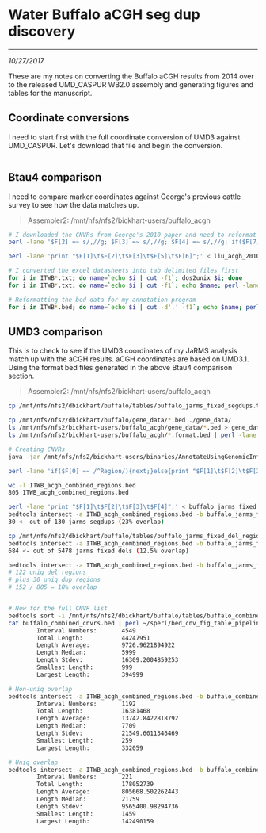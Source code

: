 # Water Buffalo aCGH seg dup discovery
---
*10/27/2017*

These are my notes on converting the Buffalo aCGH results from 2014 over to the released UMD_CASPUR WB2.0 assembly and generating figures and tables for the manuscript.

## Coordinate conversions

I need to start first with the full coordinate conversion of UMD3 against UMD_CASPUR. Let's download that file and begin the conversion.

```bash


```
## Btau4 comparison

I need to compare marker coordinates against George's previous cattle survey to see how the data matches up.

> Assembler2: /mnt/nfs/nfs2/bickhart-users/buffalo_acgh

```bash
# I downloaded the CNVRs from George's 2010 paper and need to reformat them
perl -lane '$F[2] =~ s/,//g; $F[3] =~ s/,//g; $F[4] =~ s/,//g; if($F[7] =~ /^\d+/){$F[7] =~ s/\%//g; $F[7] /= 100;} print join("\t", @F);' < liu_acgh_2010_btau4.tab > liu_acgh_2010_btau4.fixed.tab

perl -lane 'print "$F[1]\t$F[2]\t$F[3]\t$F[5]\t$F[6]";' < liu_acgh_2010_btau4.fixed.tab > liu_acgh_2010_btau4.fixed.bed

# I converted the excel datasheets into tab delimited files first
for i in ITWB*.txt; do name=`echo $i | cut -f1`; dos2unix $i; done
for i in ITWB*.txt; do name=`echo $i | cut -f1`; echo $name; perl -lane 'unless($F[0] =~ /\d+/){next;} $score = ($F[6] == 0)? $F[7]: $F[6]; $class = ($F[6] > 0)? "gain" : "loss"; print "$F[1]\t$F[2]\t$F[3]\t$score\t$class";' < $i > $name.bed; done

# Reformatting the bed data for my annotation program
for i in ITWB*.bed; do name=`echo $i | cut -d'.' -f1`; echo $name; perl -e '<>; while(<>){chomp; @s = split(/\t/); print "$s[0]\t$s[1]\t$s[2]\t$s[4]\t$s[3]\n";}' < $i > $name.format.bed; done
```


## UMD3 comparison

This is to check to see if the UMD3 coordinates of my JaRMS analysis match up with the aCGH results. aCGH coordinates are based on UMD3.1. Using the format bed files generated in the above Btau4 comparison section.

> Assembler2: /mnt/nfs/nfs2/bickhart-users/buffalo_acgh

```bash
cp /mnt/nfs/nfs2/dbickhart/buffalo/tables/buffalo_jarms_fixed_segdups.tab ./

cp /mnt/nfs/nfs2/dbickhart/buffalo/gene_data/*.bed ./gene_data/
ls /mnt/nfs/nfs2/bickhart-users/buffalo_acgh/gene_data/*.bed > gene_data/db_list
ls /mnt/nfs/nfs2/bickhart-users/buffalo_acgh/*.format.bed | perl -lane '@bsegs = split(/\//, $F[0]); @dsegs = split(/\./, $bsegs[-1]); print "$F[0]\t$dsegs[0]";' > animal_format_bed.list

# Creating CNVRs
java -jar /mnt/nfs/nfs2/bickhart-users/binaries/AnnotateUsingGenomicInfo/store/AnnotateUsingGenomicInfo.jar -d gene_data/db_list -i animal_format_bed.list -o ITWB_acgh_combined -t

perl -lane 'if($F[0] =~ /^Region/){next;}else{print "$F[1]\t$F[2]\t$F[3]\t$F[4]";}' < ITWB_acgh_combined_regions.tab > ITWB_acgh_combined_regions.bed

wc -l ITWB_acgh_combined_regions.bed
805 ITWB_acgh_combined_regions.bed

perl -lane 'print "$F[1]\t$F[2]\t$F[3]\t$F[4]";' < buffalo_jarms_fixed_segdups.tab > buffalo_jarms_fixed_segdups.bed
bedtools intersect -a ITWB_acgh_combined_regions.bed -b buffalo_jarms_fixed_segdups.bed -wa -wb | wc -l
30 <- out of 130 jarms segdups (23% overlap)

cp /mnt/nfs/nfs2/dbickhart/buffalo/tables/buffalo_jarms_fixed_del_regions.bed ./
bedtools intersect -a ITWB_acgh_combined_regions.bed -b buffalo_jarms_fixed_del_regions.bed -wa -wb | wc -l  
684 <- out of 5478 jarms fixed dels (12.5% overlap)

bedtools intersect -a ITWB_acgh_combined_regions.bed -b buffalo_jarms_fixed_del_regions.bed -wa | uniq | wc -l
# 122 uniq del regions
# plus 30 uniq dup regions
# 152 / 805 = 18% overlap


# Now for the full CNVR list
bedtools sort -i /mnt/nfs/nfs2/dbickhart/buffalo/tables/buffalo_combined_cnvrs.bed > buffalo_combined_cnvrs.bed
cat buffalo_combined_cnvrs.bed | perl ~/sperl/bed_cnv_fig_table_pipeline/bed_length_sum.pl
        Interval Numbers:       4549
        Total Length:           44247951
        Length Average:         9726.9621894922
        Length Median:          5999
        Length Stdev:           16309.2004859253
        Smallest Length:        999
        Largest Length:         394999

# Non-uniq overlap
bedtools intersect -a ITWB_acgh_combined_regions.bed -b buffalo_combined_cnvrs.bed | perl ~/sperl/bed_cnv_fig_table_pipeline/bed_length_sum.pl
        Interval Numbers:       1192
        Total Length:           16381468
        Length Average:         13742.8422818792
        Length Median:          7709
        Length Stdev:           21549.6011346469
        Smallest Length:        259
        Largest Length:         332059

# Uniq overlap
bedtools intersect -a ITWB_acgh_combined_regions.bed -b buffalo_combined_cnvrs.bed -wa | uniq | perl ~/sperl/bed_cnv_fig_table_pipeline/bed_length_sum.pl
        Interval Numbers:       221
        Total Length:           178052739
        Length Average:         805668.502262443
        Length Median:          21759
        Length Stdev:           9565400.98294736
        Smallest Length:        1459
        Largest Length:         142490159
```